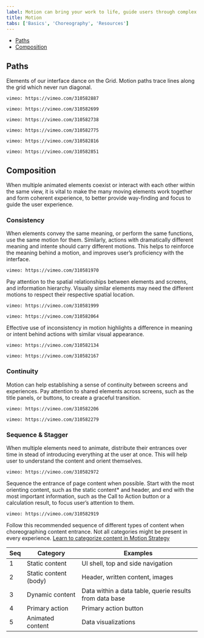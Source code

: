 ```yaml
---
label: Motion can bring your work to life, guide users through complex experiences, and help move forward—from here to there, now to next, start to finish—and make progress.
title: Motion
tabs: ['Basics', 'Choreography', 'Resources']
---
```


<anchor-links>
<ul>
    <li><a href="#paths">Paths</a></li>
    <li><a href="#Composition">Composition</a></li>
</ul>
</anchor-links>

## Paths

Elements of our interface dance on the Grid. Motion paths trace lines along the grid which never run diagonal.


<grid-wrapper col_lg="12" flex="true">
<do-dont-example correct="true" full_width="true" label="When expanding or moving elements across the screen, stagger the timing of horizontal and vertical animations to create a path with a rounded corner.">

`vimeo: https://vimeo.com/310582887`

</do-dont-example>
</grid-wrapper>

<grid-wrapper col_lg="12" flex="true">
<do-dont-example correct="false" full_width="true" label="Not staggering horizontal and vertical animations create a straight diagonal path. It breaks the grid and is harsh to the eye.">

`vimeo: https://vimeo.com/310582699`

</do-dont-example>
</grid-wrapper>

<grid-wrapper col_lg="8" flex="true">
<do-dont-example correct=true label="When removing an item from the grid, thumbnails on the edge existing and re-entering container create a smooth transition.">

`vimeo: https://vimeo.com/310582738`

</do-dont-example>
<do-dont-example correct="false" label="Thumbnails moving on diagonal paths feels sporadic and harsh.">

`vimeo: https://vimeo.com/310582775`

</do-dont-example>
</grid-wrapper>

<grid-wrapper col_lg="8" flex="true">
<do-dont-example correct="true" label="When sorting or shuffling items on the grid, always using rounded corner paths to visually organize the movements.">

`vimeo: https://vimeo.com/310582816`

</do-dont-example>
<do-dont-example correct="false" label="Criss cross sorting appears disorganized. Avoid this motion path.">

`vimeo: https://vimeo.com/310582851`

</do-dont-example>
</grid-wrapper>

## Composition

When multiple animated elements coexist or interact with each other within the same view, it is vital to make the many moving elements work together and form coherent experience, to better provide way-finding and focus to guide the user experience.

### Consistency

When elements convey the same meaning, or perform the same functions, use the same motion for them. Similarly, actions with dramatically different meaning and intente should carry different motions. This helps to reinforce the meaning behind a motion, and improves user’s proficiency with the interface.

<grid-wrapper col_lg="12" flex="true">
<do-dont-example correct="true" full_width="true" label="Both expanding a row of a data table and opening a dropdown uses a chevron. The intent is to reveal additional content hidden in a seam, therefore they should have the same motion style (productive) and easing (entrance, standard), albeit different durations due to their difference in size.">

`vimeo: https://vimeo.com/310581970`

</do-dont-example>
</grid-wrapper>

Pay attention to the spatial relationships between elements and screens, and information hierarchy. Visually similar elements may need the different motions to respect their respective spatial location.

<grid-wrapper col_lg="12" flex="true">
<do-dont-example correct="true" full_width="true" label="When the new content panel is on a higher layer, motion is “sliding”, moving content within with the panel.  Also always dim the content below when new layer is introduced above.">

`vimeo: https://vimeo.com/310581999`

</do-dont-example>
</grid-wrapper>

<grid-wrapper col_lg="12" flex="true">
<do-dont-example correct="true" full_width="true" label="When the new content panel is on the same layer, motion is “expanding”, revealing content within with a mask.">

`vimeo: https://vimeo.com/310582064`

</do-dont-example>
</grid-wrapper>

Effective use of inconsistency in motion highlights a difference in meaning or intent behind actions with similar visual appearance.

<grid-wrapper col_lg="8" flex="true">
<do-dont-example correct=true label="Use motion to reinforce meaning. Affirmative action here triggers a different exit motion for the modal than negation.">

`vimeo: https://vimeo.com/310582134`

</do-dont-example>
<do-dont-example correct="false" label="Criss cross sorting appears disorganized. Avoid this motion path.">

`vimeo: https://vimeo.com/310582167`

</do-dont-example>
</grid-wrapper>

### Continuity

Motion can help establishing a sense of continuity between screens and experiences. Pay attention to shared elements across screens, such as the title panels, or buttons, to create a graceful transition.

<grid-wrapper col_lg="12" flex="true">
<do-dont-example correct="true" full_width="true" label="Shared elements can effectively guide users through a multi-layered information architecture.">

`vimeo: https://vimeo.com/310582206`

</do-dont-example>
</grid-wrapper>

<grid-wrapper col_lg="8" flex="true">
<do-dont-example correct="false" label="Continuous elements are for guidance and should not distract. Always finish a sequence with the important content on page.">

`vimeo: https://vimeo.com/310582279`

</do-dont-example>
</grid-wrapper>

### Sequence & Stagger

When multiple elements need to animate, distribute their entrances over time in stead of introducing everything at the user at once. This will help user to understand the content and orient themselves.

<grid-wrapper col_lg="12" flex="true">
<do-dont-example correct="true" full_width="true" label="Staggering the entrance of table content by 20ms significantly reduces the cognitive load. Depending on the number of staggered elements, the delay should be adjusted to ensure total time is still within 500 ms.">

`vimeo: https://vimeo.com/310582972`

</do-dont-example>
</grid-wrapper>

Sequence the entrance of page content when possible. Start with the most orienting content, such as the static content* and header, and end with the most important information, such as the Call to Action button or a calculation result, to focus user’s attention to them.

<grid-wrapper col_lg="12" flex="true">
<do-dont-example correct="true" full_width="true" label="Sequencing of this interface prioritizes Call to Action button, and reserves data visualization for later when users begin to interact with it.">

`vimeo: https://vimeo.com/310582919`

</do-dont-example>
</grid-wrapper>

Follow this recommended sequence of different types of content when choreographing content entrance. Not all categories might be present in every experience. [Learn to categorize content in Motion Strategy ](#)

| Seq | Category              | Examples                                                |
|-----|-----------------------|---------------------------------------------------------|
| 1   | Static content        | UI shell, top and side navigation                       |
| 2   | Static content (body) | Header, written content, images                         |
| 3   | Dynamic content       | Data within a data table, querie results from data base |
| 4   | Primary action        | Primary action button                                   |
| 5   | Animated content      | Data visualizations                                     |
